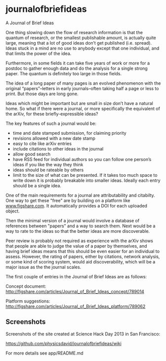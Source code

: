 journalofbriefideas
===================

A Journal of Brief Ideas



One thing slowing down the flow of research information is that the quantum of research, or the smallest publishable amount, is actually quite large, meaning that a lot of good ideas don’t get published (i.e. spread). Ideas stuck in a mind are no use to anybody except that one individual, and that limits the power of the idea.

Furthermore, in some fields it can take five years of work or more for a postdoc to gather enough data and do the analysis for a single strong paper. The quantum is definitely too large in those fields.

The idea of a long paper of many pages is an evolved phenomenon with the original “papers”–letters in early journals–often taking half a page or less to print. But those days are long gone.

Ideas which might be important but are small in size don’t have a natural home. So what if there were a journal, or more specifically the equivalent of the arXiv, for these briefly-expressible ideas?

The key features of such a journal would be:

* time and date stamped submission, for claiming priority
* revisions allowed with a new date stamp
* easy to cite like arXiv entries
* include citations to other ideas in the journal
* allow good search
* have RSS feed for individual authors so you can follow one person’s ideas if you like the way they think
* ideas should be rateable by others
* limit to the size of what can be presented. If it takes too much space to write down it is probably breakable into smaller ideas. Ideally each entry should be a single idea.

One of the main requirements for a journal are attributability and citabilty. One way to get these "free" are by building on a platform like www.figshare.com. It automatically provides a DOI for each uploaded object.

Then the minimal version of a journal would involve a database of references between "papers" and a way to search them. Next would be a way to rate to the ideas so that the better ideas are more discoverable.

Peer review is probably not required as experience with the arXiv shows that people are able to judge the value of a paper by themselves, and having brief ideas means that this should be even easier for an individual to assess. However, the rating of papers, either by citations, network analysis, or some kind of scoring system, would aid discoverability, which will be a major issue as the the journal scales.

The first couple of entries in the Journal of Brief Ideas are as follows:

Concept document: http://figshare.com/articles/Journal_of_Brief_Ideas_concept/789014

Platform suggestions: http://figshare.com/articles/Journal_of_Brief_Ideas_platform/789062

## Screenshots

Screenshots of the site created at Science Hack Day 2013 in San Francisco:

https://github.com/physicsdavid/journalofbriefideas/wiki

For more details see app/README.md
